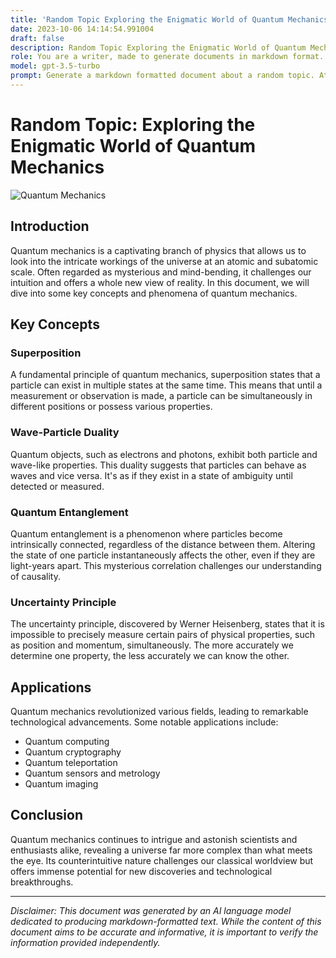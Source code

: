 ```yaml
---
title: 'Random Topic Exploring the Enigmatic World of Quantum Mechanics'
date: 2023-10-06 14:14:54.991004
draft: false
description: Random Topic Exploring the Enigmatic World of Quantum Mechanics
role: You are a writer, made to generate documents in markdown format. It is very important that all of the documents you generate are in valid markdown format.
model: gpt-3.5-turbo
prompt: Generate a markdown formatted document about a random topic. At the bottom, include a disclaimer explaining that the document was generated by you. The first line of the document should be the title. Make sure that the entire document is in proper markdown format, using a mix of various tags to make the document visually appealing.
---
```


# Random Topic: Exploring the Enigmatic World of Quantum Mechanics

![Quantum Mechanics](https://images.unsplash.com/photo-1560843727-452d6d9a9bab)

## Introduction

Quantum mechanics is a captivating branch of physics that allows us to look into the intricate workings of the universe at an atomic and subatomic scale. Often regarded as mysterious and mind-bending, it challenges our intuition and offers a whole new view of reality. In this document, we will dive into some key concepts and phenomena of quantum mechanics.

## Key Concepts

### Superposition

A fundamental principle of quantum mechanics, superposition states that a particle can exist in multiple states at the same time. This means that until a measurement or observation is made, a particle can be simultaneously in different positions or possess various properties.

### Wave-Particle Duality

Quantum objects, such as electrons and photons, exhibit both particle and wave-like properties. This duality suggests that particles can behave as waves and vice versa. It's as if they exist in a state of ambiguity until detected or measured.

### Quantum Entanglement

Quantum entanglement is a phenomenon where particles become intrinsically connected, regardless of the distance between them. Altering the state of one particle instantaneously affects the other, even if they are light-years apart. This mysterious correlation challenges our understanding of causality.

### Uncertainty Principle

The uncertainty principle, discovered by Werner Heisenberg, states that it is impossible to precisely measure certain pairs of physical properties, such as position and momentum, simultaneously. The more accurately we determine one property, the less accurately we can know the other.

## Applications

Quantum mechanics revolutionized various fields, leading to remarkable technological advancements. Some notable applications include:

- Quantum computing
- Quantum cryptography
- Quantum teleportation
- Quantum sensors and metrology
- Quantum imaging

## Conclusion

Quantum mechanics continues to intrigue and astonish scientists and enthusiasts alike, revealing a universe far more complex than what meets the eye. Its counterintuitive nature challenges our classical worldview but offers immense potential for new discoveries and technological breakthroughs.

---

*Disclaimer: This document was generated by an AI language model dedicated to producing markdown-formatted text. While the content of this document aims to be accurate and informative, it is important to verify the information provided independently.*